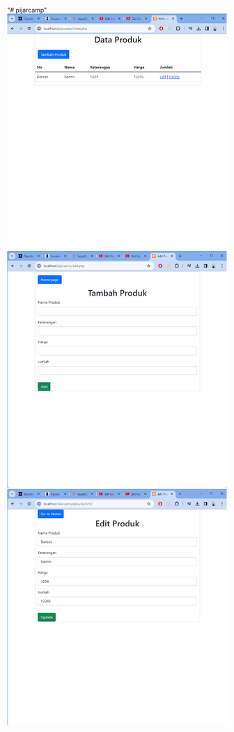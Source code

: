 "# pijarcamp" 
![alt text](https://github.com/ftnakbar/pijarcamp/blob/main/homepage.png?raw=true)
![alt text](https://github.com/ftnakbar/pijarcamp/blob/main/addpage.png?raw=true)
![alt text](https://github.com/ftnakbar/pijarcamp/blob/main/editpage.png?raw=true)
